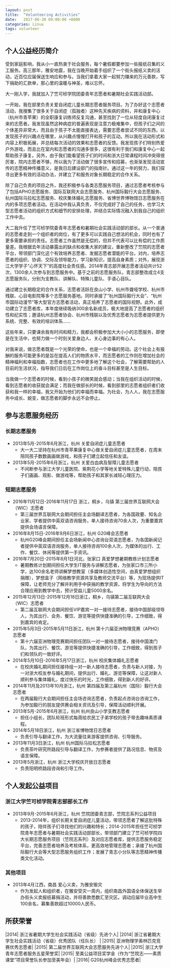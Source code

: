```yaml
---
layout: post
title:  "Volunteering Activities"
date:   2017-06-30 09:00:00 +0800
categories: Linux
tags: volunteer
---
```

## **个人公益经历简介**

受到家庭影响，我从小一直热衷于社会服务，每个暑假都要参加一些报纸召集的义工服务。高三那年，雅安地震，我在当晚开始着手组织了一个街头报纸义卖的活动，近百位应届保送生响应和参与。当我们拿着大家一起努力赚来的万元善款，写下捐助的汇款单，那心里的温暖与神圣，难以忘怀。
    
大一刚入学，我就加入了竺可桢学院团委青年志愿者和暑期社会实践活动部。
    
一开始，我在部里负责关爱自闭症儿童长期志愿者服务项目。为了办好这个志愿者活动，我搜集了很多关于自闭症（孤独者）这种先天疾病的资料，并和康复中心（杭州市青苹果）的全职康复训练师反复沟通，甚至找到了一位从轻度自闭康复过来的志愿者。我发现虽然这种病症的普遍表现是注意力极难集中，但孩子们之间的个体差异非常大，而且由于孩子不太能直接表达，需要志愿者尝试不同的东西，以发现孩子的兴趣点在哪里，从兴趣点慢慢打开和孩子的互动。所以我在活动形式和内容上积极拓展，并总结每次活动的效果和志愿者的反馈。我发现孩子们特别热爱户外游戏，而且比在室内和志愿者的沟通多很多，这很有利于我们和康复中心一起帮助孩子康复。另外，由于我们能看望孩子们的时间和浙大日常课程时间冲突得很厉害，院内志愿者不够，所以我为了活动做了很多宣传和招募，也渐渐发现活动宣传的志愿精神传播意义，是我日后建设部门的指南针。通过这一年的努力，我们探寻出更多有效的活动办法，并建立了和服务对象长期稳定的合作关系。
    
除了自己负责的项目之外，我还积极参与各类志愿服务项目，通过志愿者考核参与了包括APHO志愿服务、国际互联网大会志愿服务、杭州国际毅行大会志愿服务、杭州国际马拉松志愿服务、校庆集体婚礼志愿服务、省博世界博物馆日志愿服务在内的多项志愿者活动。在活动中我认真负责，不仅完成好了自己的任务，也学习大型志愿者活动的组织方式和细节的安排处理，并结合实际情况融入到我自己的组织工作中去。
    
大二我升任了竺可桢学院委青年志愿者和暑期社会实践活动部的部长。从一个普通的志愿者走到一个组织者的岗位，有了更多可以实践自己想法的机会，同时也有了更多需要承担的责任。志愿者工作虽然是无偿的，但并不代表可以比有偿的工作质量差。我根据去年活动暴露出的缺点和收集大家的建议，重新整改了竺院的志愿者平台，带领部门深化这个有效培养志愿者、发掘志愿者潜能的平台。对内，培养志愿者的组织、协调、交际及领导能力，学习新知识，提高自身素质；对外，展现浙江大学学子“心怀天下”的高度社会责任感。2014年青志部开展志愿者活动共计52次，1300余人次参与到志愿服务中。基于之前的志愿服务队，青志部整改成立4支志愿服务队，分别为支教队、讲解队、特殊儿童队、手语心目队。
    
通过建立长期稳定的合作关系，志愿者活跃在良山小学、杭州市聋哑学校、杭州市残联、心目电影院等多个志愿服务基地。同时承接了“杭州国际毅行大会”、“杭州市国际动漫节”等大型官方志愿者活动，真正培养了志愿者的国际视野。此外，成功建立了志愿者库，本年度继续吸纳300余名新成员，极大地提高了志愿者的组织性和纪实性；邀请杭州志愿者协会、杭州市残联以及优秀志愿者为志愿者提供更为系统、完整、有效的培训体系……
   
这些年来，只要课余我有时间和精力，我都会积极参加大大小小的志愿服务，即使是在生活中，也努力做一个时刻关爱身边人、关心身边事的有心人。

对我来说，做志愿者既是一个光荣的使命，也是一个幸福的劳动。这个社会上有报酬的服务可能更多的是旨在提高人们的物质水平，而志愿者的工作则在增加社会的精神福利和幸福指数，志愿者也在工作中更多地了解这个社会，了解需要帮助的人目前的生活状况，指导我们日后在工作岗位上的奋斗目标甚至是人生目标。

当我做一个志愿者的时候，看到小孩子的微笑就会感动；当我在组织活动的时候，看到志愿者的收获就会满足；而我在做部长的时候，看到部里的志愿者组织者们收获和我一样的幸福，我又开始为他们的幸福而幸福。为社会，为人人，我在志愿服务中成长、蜕变，做志愿者的脚步永远不会停止。



## **参与志愿服务经历**

### **长期志愿服务**
* 2013年5月-2015年6月浙江，杭州 关爱自闭症儿童志愿者
   * 大一大二坚持在杭州市青苹果康复中心做关爱自闭症儿童志愿者，在周末陪同孩子数数画画做游戏，和孩子们建立起信任和友谊。
* 2013年5月-2015年6月浙江，杭州 关爱白血病及智障儿童志愿者
   * 不间断参与浙江大学儿童医院、紫荆花小学等地关爱特殊儿童行动，陪孩子们画画、观影、做游戏等，帮助孩子和其家长减轻心理压力。



### **短期志愿服务**
* 2016年11月12日-2016年11月17日 浙江，桐乡，乌镇 第三届世界互联网大会（WIC）志愿者
   * 第三届世界互联网大会期间担任主会场翻译志愿者，为各国政要、知名企业家、学者提供中英双语咨询服务，单人接待咨询70余人次，为重要嘉宾提供会场语言保障。
* 2016年8月15日-2016年9月6日浙江，杭州 G20峰会志愿者
   * 杭州G20峰会期间担任主会场新闻中心咨询台双语志愿者，为各国新闻记者提供中英双语咨询服务，单人接待咨询100余人次，为媒体的出行、工作、餐饮、休闲等提供第一手资讯。
* 2016年7月20日-2015年8月1日河北，张家口 真爱梦想暑期教练计划志愿者
   * 暑期教练计划期间担任大学生IT服务与讲解志愿者，为张家口市三所小学，达100余名老师讲解梦想教室（多媒体创造性空间，由真爱梦想组织捐赠），梦想盒子（网络教学资源共享及教师交流平台）等，为现场提供IT保障，让老师充分了解并利用手中获捐的教学资源，将学生为导向的方法合理应用到教学中去，预计受益儿童5000余名。
* 2015年12月13日-2015年12月18日浙江，桐乡，乌镇第二届互联网大会（WIC）志愿者 
   * 第二届互联网大会期间担任VIP嘉宾一对一接待志愿者，接待中国部级领导人，为其出行、会务、餐饮、游览等提供快捷准确的引导，工作细致，得到嘉宾的肯定。
* 2015年5月3日-2015年5月11日浙江，杭州 第十六届亚洲物理竞赛（APHO）志愿者
   * 第十六届亚洲物理竞赛期间担任团队一对一接待志愿者，接待中国澳门队，为其出行、餐饮、游览等提供快捷准确的引导，工作细致，得到孩子们和领队的一致好评。
* 2014年5月10日-2016年5月17日浙江，杭州 校庆集体婚礼志愿者
   * 在校庆婚礼期间担任接待组一对一新人接待志愿者，负责与新人对接，为一对浙大校友参与婚礼期间，提供出行、婚礼、游览等保障，让这对新人顺利参与集体婚礼，度过快乐的时光，工作细致，得到新人的好评。
* 2014年11月及2013年10月浙江，杭州 第四届及第三届杭州（国际）毅行大会志愿者
   * 在两届毅行大会期间担任主会场咨询志愿者，负责起点咨询台咨询工作，为参加毅行的朋友提供赛会相关资讯及引导，保障活动顺利开展。
* 2013年5月-2015年6月浙江，杭州 杭州良山小学支教志愿者
   * 担任小组长，团队轮班形式每周给农民工子弟学校的孩子带去趣味素质课程。
* 2014年5月18日浙江，杭州 浙江省博物馆日志愿者
   * 负责引导与翻译工作，为大流量往来游客提供咨询、引导服务。
* 2013年11月3日浙江，杭州 杭州国际马拉松志愿者
   * 负责茶叶研究所路段引导与翻译工作，为参赛者提供了路况信息、物资及语言保障。
* 2013年5月浙江，杭州 浙江大学校庆开放日志愿者
   * 负责阳明桥路段咨询和引导工作。


## **个人发起公益项目**

### **浙江大学竺可桢学院青志部部长工作**
* 2013年9月-2015年6月浙江，杭州 竺院团委青志部，竺院志系列公益项目
   * 2013-2014年，组织长期关爱自闭症儿童活动，带领志愿者了解这批特殊的孩子，陪伴孩子们寻找他们的兴趣和特长；2014-2015年担任竺可桢学院青年志愿者与暑期社会实践活动部部长，带领部门建立了竺可桢学院四大长期志愿服务项目（竺院志系列）及对应志愿者库，提供志愿服务稳定平台，完善志愿者培养及考核体系，更高效地管理志愿者；承接了杭州国际毅行大会等大型志愿服务组织工作；发展了青志小分队等志愿精神传播类文化活动。

### **其他项目**
* 2013年4月江西，南昌 爱心义卖，为雅安赈灾
   * 作为发起人和组织者，在雅安受灾一周内，组织南昌外国语全体保送生举办街头义卖报纸募捐活动，并将善款悉数汇至灾区。调动应届毕业高中生100余名，募集善款超过10000人民币。


## **所获荣誉**

|2014| 浙江省暑期大学生社会实践活动（省级）先进个人|
|2014| 浙江省暑期大学生社会实践活动（省级）优秀团队（任队长）  | 
|2015| 亚洲物理学奥林匹克竞赛优秀志愿者|
|2015| 第二届世界互联网大会志愿服务先进个人|
|2015| 浙江大学青年志愿者服务五星荣誉奖|
|2015| 至美公益项目奖学金（作为“竺院志——素质课堂”项目荣誉队长参加至美年会）|
|2016| G20杭州峰会优秀志愿者|


